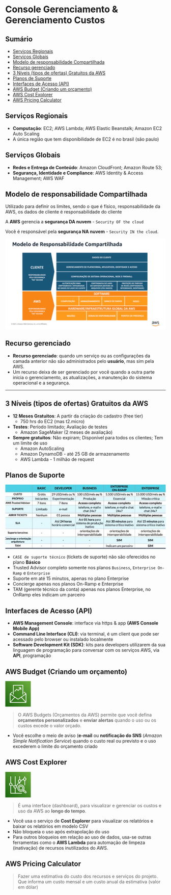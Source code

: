 <h1> Console Gerenciamento & Gerenciamento Custos </h1>

<h2> Sumário </h2>

- [Serviços Regionais](#serviços-regionais)
- [Serviços Globais](#serviços-globais)
- [Modelo de responsabilidade Compartilhada](#modelo-de-responsabilidade-compartilhada)
- [Recurso gerenciado](#recurso-gerenciado)
- [3 Níveis (tipos de ofertas) Gratuitos da AWS](#3-níveis-tipos-de-ofertas-gratuitos-da-aws)
- [Planos de Suporte](#planos-de-suporte)
- [Interfaces de Acesso (API)](#interfaces-de-acesso-api)
- [AWS Budget (Criando um orçamento)](#aws-budget-criando-um-orçamento)
- [AWS Cost Explorer](#aws-cost-explorer)
- [AWS Pricing Calculator](#aws-pricing-calculator)

## Serviços Regionais

- **Computação**: EC2; AWS Lambda; AWS Elastic Beanstalk; Amazon EC2 Auto Scaling
- A única região que tem disponibilidade de EC2 é no brasil (são paulo)

## Serviços Globais

- **Redes e Entrega de Conteúdo**: Amazon CloudFront; Amazon Route 53;
- **Segurança, Identidade e Compliance**: AWS Identity & Access Management; AWS WAF

## Modelo de responsabilidade Compartilhada

Utilizado para definir os limites, sendo o que é físico, responsabilidade da AWS, os dados de cliente é responsabilidade do cliente

A **AWS** gerencia a **segurança DA nuvem** - `Security OF the cloud`

Você é responsável pela **segurança NA nuvem** - `Security IN the cloud`.

![Responsabilidade Compartilhada](./images/responsabilitys.PNG)

## Recurso gerenciado

- **Recurso gerenciado**: quando um serviço ou as configurações da camada anterior não são administrados pelo **usuário**, mas sim pela AWS.
- Um recurso deixa de ser gerenciado por você quando a outra parte inicia o gerenciamento, as atualizações, a manutenção do sistema operacional e a segurança.

---

## 3 Níveis (tipos de ofertas) Gratuitos da AWS

- **12 Meses Gratuitos**: A partir da criação do cadastro (free tier)
  - 750 hrs do EC2 (mas t2.micro)
- **Testes**: Período limitado; Avaliação de testes
  - Amazon SageMaker (2 meses de avaliação)
- **Sempre gratuitos**: Não expiram; Disponível para todos os clientes; Tem um limite de uso
  - Amazon AutoScaling
  - Amazon DynamoDB - até 25 GB de armazenamento
  - AWS Lambda - 1 milhão de request

## Planos de Suporte

![Níveis de suportes](./images/planos-de-suporte.jpeg)

- `CASE de suporte técnico` (tickets de suporte) não são oferecidos no plano **Básico**
- Trusted Advisor completo somente nos planos `Business`, `Enterprise On-Ramp` e `Enterprise`
- Suporte em até 15 minutos, apenas no plano Enterprise
- Concierge apenas nos planos On-Ramp e Enterprise
- TAM (gerente técnico da conta) apenas nos planos Enterprise, no OnRamp eles indicam um parceiro

## Interfaces de Acesso (API)

- **AWS Management Console**: interface via https & app **(AWS Console Mobile App)**
- **Command Line Interface (CLI)**: via terminal, é um client que pode ser acessado pelo browser ou instalado localmente
- **Software Development Kit (SDK)**: kits para developers utilizarem da sua linguagem de programação para conversar com os serviços AWS, via **API**, programação

## AWS Budget (Criando um orçamento)

![AWS Budget](./images/svg/cost-management/budget.svg)

> O AWS Budgets (Orçamentos da AWS) permite que você defina **orçamentos personalizados** e **enviar alertas** quando o uso ou os custos excede o valor orçado.

- Você escolhe o meio de aviso (**e-mail** ou **notificação do SNS** (*Amazon Simple Notification Service*) quando o custo real ou previsto e o uso excederem o limite do orçamento criado

## AWS Cost Explorer

![AWS Cost Explorer](./images/svg/cost-management/costexplorer.svg)

> É uma interface (dashboard), para visualizar e gerenciar os custos e uso da AWS ao **longo do tempo**.

- Você usa o serviço de **Cost Explorer** para visualizar os relatórios e baixar os relatórios em modelo CSV
- Não bloqueia o uso após extrapolação do uso
- Para outros bloqueios em relação ao uso de dados, usa-se outras ferramentas como o **AWS Lambda** para automação de limpeza (inativação) de recursos inutilizados do AWS.

## AWS Pricing Calculator

> Fazer uma estimativa do custo dos recursos e serviços do projeto. Que informa um custo mensal e um custo anual da estimativa (valor em dólar)
